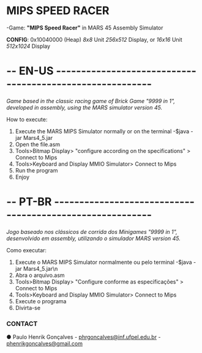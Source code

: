 # **MIPS SPEED RACER**
-Game: **"MIPS Speed Racer"** in MARS 45 Assembly Simulator

**CONFIG**: 0x10040000 (Heap)   _8x8_ Unit _256x512_ Display, or _16x16_ Unit _512x1024_ Display
                            
# -- EN-US ---------------------------------------------------------
_Game based in the classic racing game of Brick Game "9999 in 1", developed in assembly, using the MARS simulator version 45._

How to execute:

1. Execute the MARS MIPS Simulator normally or on the terminal -$java -jar Mars4_5.jar
2. Open the file.asm
3. Tools>Bitmap Display> "configure according on the specifications" > Connect to Mips
4. Tools>Keyboard and Display MMIO Simulator> Connect to Mips
5. Run the program
6. Enjoy

# -- PT-BR ---------------------------------------------------------
_Jogo baseado nos clássicos de corrida dos Minigames "9999 in 1", desenvolvido em assembly, utilizando o simulador MARS version 45._

Como executar:

1. Execute o MARS MIPS Simulator normalmente ou pelo terminal -$java -jar Mars4_5.jar\n
2. Abra o arquivo.asm
3. Tools>Bitmap Display> "Configure conforme as especificações" > Connect to Mips
4. Tools>Keyboard and Display MMIO Simulator> Connect to Mips
5. Execute o programa
6. Divirta-se

### CONTACT

● Paulo Henrik Gonçalves
    - phrgoncalves@inf.ufpel.edu.br
    - phenrikgoncalves@gmail.com
